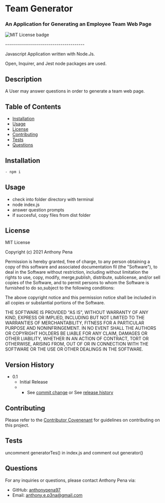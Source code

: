 # Team Generator
### An Application for Generating an Employee Team Web Page
![MIT License badge](https://img.shields.io/badge/license-MIT_License-green)

<p> ---------------------------------------- </p>

Javascript Application written with Node.Js.

Open, Inquirer, and Jest node packages are used.

## Description
A User may answer questions in order to generate a team web page.

## Table of Contents
* [Installation](#installation)
* [Usage](#usage)
* [License](#license)
* [Contributing](#contributing)
* [Tests](#tests)
* [Questions](#questions)

## Installation
```bash
- npm i
```

## Usage
- check into folder directory with terminal
- node index.js
- answer question prompts
- if succesful, copy files from dist folder

## License
MIT License
    
Copyright (c) 2021 Anthony Pena

Permission is hereby granted, free of charge, to any person obtaining a copy of this software and associated documentation fil (the "Software"), to deal in the Software without restriction, including without limitation the rights to use, copy, modify, merge,publish, distribute, sublicense, and/or sell copies of the Software, and to permit persons to whom the Software is furnished to do so,subject to the following conditions:
            
The above copyright notice and this permission notice shall be included in all copies or substantial portions of the Software.
            
THE SOFTWARE IS PROVIDED "AS IS", WITHOUT WARRANTY OF ANY KIND, EXPRESS OR IMPLIED, INCLUDING BUT NOT LIMITED TO THE WARRANTIES OF MERCHANTABILITY, FITNESS FOR A PARTICULAR PURPOSE AND NONINFRINGEMENT. IN NO EVENT SHALL THE AUTHORS OR COPYRIGHT HOLDERS BE LIABLE FOR ANY CLAIM, DAMAGES OR OTHER LIABILITY, WHETHER IN AN ACTION OF CONTRACT, TORT OR OTHERWISE, ARISING FROM, OUT OF OR IN CONNECTION WITH THE SOFTWARE OR THE USE OR OTHER DEALINGS IN THE SOFTWARE.

## Version History
    
* 0.1
    * Initial Release
    * * See [commit change](https://github.com/anthonypena97/team-generator/commits/main) or See [release history](https://github.com/anthonypena97/team-generator/releases)

## Contributing
Please refer to the [Contributor Covenenant](https://www.contributor-covenant.org/) for guidelines on contributing on this project.

## Tests
uncomment generatorTes() in index.js and comment out generator()

## Questions
For any inquiries or questions, please contact Anthony Pena via:
* GitHub: [anthonypena97](https://github.com/anthonypena97)
* Email: <anthony.e.p3na@gmail.com>
